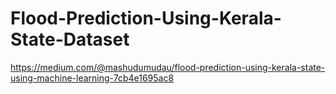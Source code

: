 # Flood-Prediction-Using-Kerala-State-Dataset

https://medium.com/@mashudumudau/flood-prediction-using-kerala-state-using-machine-learning-7cb4e1695ac8
